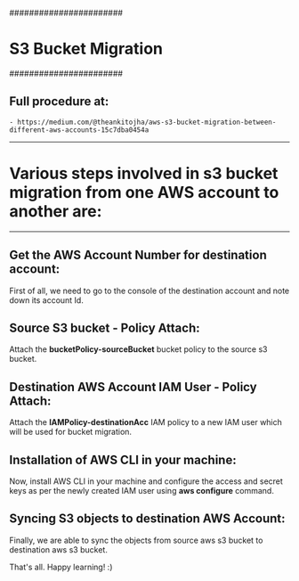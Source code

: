 #######################
# S3 Bucket Migration #
#######################


Full procedure at:
------------------
	- https://medium.com/@theankitojha/aws-s3-bucket-migration-between-different-aws-accounts-15c7dba0454a

------------------------------------------------------------------------------------
# Various steps involved in s3 bucket migration from one AWS account to another are:
------------------------------------------------------------------------------------

## Get the AWS Account Number for destination account:
First of all, we need to go to the console of the destination account and note down its account Id.

## Source S3 bucket - Policy Attach:
Attach the **bucketPolicy-sourceBucket** bucket policy to the source s3 bucket.

## Destination AWS Account IAM User - Policy Attach:
Attach the **IAMPolicy-destinationAcc** IAM policy to a new IAM user which will be used for bucket migration.

## Installation of AWS CLI in your machine:
Now, install AWS CLI in your machine and configure the access and secret keys as per the newly created IAM user using **aws configure** command.

## Syncing S3 objects to destination AWS Account:
Finally, we are able to sync the objects from source aws s3 bucket to destination aws s3 bucket.



That's all.
Happy learning! :)
